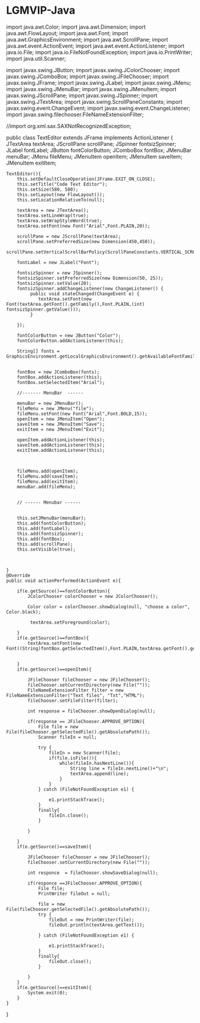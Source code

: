 # LGMVIP-Java
import java.awt.Color;
import java.awt.Dimension;
import java.awt.FlowLayout;
import java.awt.Font;
import java.awt.GraphicsEnvironment;
import java.awt.ScrollPane;
import java.awt.event.ActionEvent;
import java.awt.event.ActionListener;
import java.io.File;
import java.io.FileNotFoundException;
import java.io.PrintWriter;
import java.util.Scanner;

import javax.swing.JButton;
import javax.swing.JColorChooser;
import javax.swing.JComboBox;
import javax.swing.JFileChooser;
import javax.swing.JFrame;
import javax.swing.JLabel;
import javax.swing.JMenu;
import javax.swing.JMenuBar;
import javax.swing.JMenuItem;
import javax.swing.JScrollPane;
import javax.swing.JSpinner;
import javax.swing.JTextArea;
import javax.swing.ScrollPaneConstants;
import javax.swing.event.ChangeEvent;
import javax.swing.event.ChangeListener;
import javax.swing.filechooser.FileNameExtensionFilter;


//import org.xml.sax.SAXNotRecognizedException;

public class TextEditor extends JFrame implements ActionListener {
    JTextArea textArea;
    JScrollPane scrollPane;
    JSpinner fontsizSpinner;
    JLabel fontLabel;
    JButton fontColorButton;
    JComboBox fontBox;
    JMenuBar menuBar;
    JMenu fileMenu;
    JMenuItem openItem;
    JMenuItem saveItem;
    JMenuItem exitItem;



    TextEditor(){
        this.setDefaultCloseOperation(JFrame.EXIT_ON_CLOSE);
        this.setTitle("Code Text Editor");
        this.setSize(580, 580);
        this.setLayout(new FlowLayout());
        this.setLocationRelativeTo(null);

        textArea = new JTextArea();
        textArea.setLineWrap(true);
        textArea.setWrapStyleWord(true);
        textArea.setFont(new Font("Arial",Font.PLAIN,20));

        scrollPane = new JScrollPane(textArea);
        scrollPane.setPreferredSize(new Dimension(450,450));
        scrollPane.setVerticalScrollBarPolicy(ScrollPaneConstants.VERTICAL_SCROLLBAR_ALWAYS);

        fontLabel = new JLabel("Font");

        fontsizSpinner = new JSpinner();
        fontsizSpinner.setPreferredSize(new Dimension(50, 25));
        fontsizSpinner.setValue(20);
        fontsizSpinner.addChangeListener(new ChangeListener() {
             public void stateChanged(ChangeEvent e) {
                textArea.setFont(new Font(textArea.getFont().getFamily(),Font.PLAIN,(int) fontsizSpinner.getValue()));
             }
            
        });

        fontColorButton = new JButton("Color");
        fontColorButton.addActionListener(this);

        String[] fonts = GraphicsEnvironment.getLocalGraphicsEnvironment().getAvailableFontFamilyNames();


        fontBox = new JComboBox(fonts);
        fontBox.addActionListener(this);
        fontBox.setSelectedItem("Arial");

        //------- MenuBar  ------

        menuBar = new JMenuBar();
        fileMenu = new JMenu("file");
        fileMenu.setFont(new Font("Arial",Font.BOLD,15));
        openItem = new JMenuItem("Open");
        saveItem = new JMenuItem("Save");
        exitItem = new JMenuItem("Exit");

        openItem.addActionListener(this);
        saveItem.addActionListener(this);
        exitItem.addActionListener(this);



        fileMenu.add(openItem);
        fileMenu.add(saveItem);
        fileMenu.add(exitItem);
        menuBar.add(fileMenu);


        // ------ Menubar ------


        this.setJMenuBar(menuBar);
        this.add(fontColorButton);
        this.add(fontLabel);
        this.add(fontsizSpinner);
        this.add(fontBox);
        this.add(scrollPane);
        this.setVisible(true);

       
        
    }
    @Override
    public void actionPerformed(ActionEvent e){

        if(e.getSource()==fontColorButton){
            JColorChooser colorChooser = new JColorChooser();

            Color color = colorChooser.showDialog(null, "choose a color", Color.black);

             textArea.setForeground(color);
            
        }
        if(e.getSource()==fontBox){
            textArea.setFont(new Font((String)fontBox.getSelectedItem(),Font.PLAIN,textArea.getFont().getSize()));


        }
        if(e.getSource()==openItem){

            JFileChooser fileChooser = new JFileChooser();
            fileChooser.setCurrentDirectory(new File(""));
            FileNameExtensionFilter filter = new FileNameExtensionFilter("Text files", "Txt","HTML");
            fileChooser.setFileFilter(filter);

            int response = fileChooser.showOpenDialog(null);

            if(response == JFileChooser.APPROVE_OPTION){
                File file = new File(fileChooser.getSelectedFile().getAbsolutePath());
                Scanner fileIn = null;

                try {
                    fileIn = new Scanner(file);
                    if(file.isFile()){
                        while(fileIn.hasNextLine()){
                            String line = fileIn.nextLine()+"\n";
                            textArea.append(line);
                        }
                    }
                } catch (FileNotFoundException e1) {
                    
                    e1.printStackTrace();
                }
                finally{
                    fileIn.close();
                }
                
            }
            
        }
        if(e.getSource()==saveItem){

            JFileChooser fileChooser = new JFileChooser();
            fileChooser.setCurrentDirectory(new File(""));

            int responce  = fileChooser.showSaveDialog(null);

            if(responce ==JFileChooser.APPROVE_OPTION){
                File file;
                PrintWriter fileOut = null;

                file = new File(fileChooser.getSelectedFile().getAbsolutePath());
                try {
                    fileOut = new PrintWriter(file);
                    fileOut.println(textArea.getText());

                } catch (FileNotFoundException e1) {
                   
                    e1.printStackTrace();
                }
                finally{
                    fileOut.close();
                }

            }
        }
        if(e.getSource()==exitItem){
            System.exit(0);
        }
    }
}
